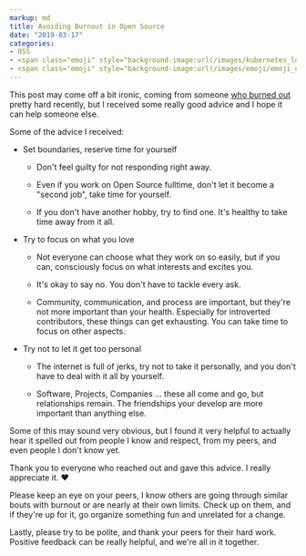 ```yaml
---
markup: md
title: Avoiding Burnout in Open Source
date: "2019-03-17"
categories:
- OSS
- <span class="emoji" style="background-image:url(/images/kubernetes_logo.svg)" title=":kubernetes:"/>:kubernetes:</span>
- <span class="emoji" style="background-image:url(/images/emoji/emoji_u1f525.png)" title=":git:"/>:fire:</span>
---
```


This post may come off a bit ironic, coming from someone [who burned out] pretty hard recently, but I received some really good advice and I hope it can help someone else.

Some of the advice I received:

- Set boundaries, reserve time for yourself

  - Don't feel guilty for not responding right away.

  - Even if you work on Open Source fulltime, don't let it become a "second job", take time for yourself.

  - If you don't have another hobby, try to find one. It's healthy to take time away from it all.

- Try to focus on what you love

  - Not everyone can choose what they work on so easily, but if you can, consciously focus on what interests and excites you.

  - It's okay to say no. You don't have to tackle every ask.

  - Community, communication, and process are important, but they're not more important than your health. Especially for introverted contributors, these things can get exhausting. You can take time to focus on other aspects.

- Try not to let it get too personal

  - The internet is full of jerks, try not to take it personally, and you don't have to deal with it all by yourself.

  - Software, Projects, Companies ... these all come and go, but relationships remain. The friendships your develop are more important than anything else.

Some of this may sound very obvious, but I found it very helpful to actually
hear it spelled out from people I know and respect, from my peers, and even people I don't know yet.

Thank you to everyone who reached out and gave this advice. I really appreciate it. ❤

Please keep an eye on your peers, I know others are going through similar bouts with burnout or are nearly at their own limits. Check up on them, and if they're up for it, go organize something fun and unrelated for a change.

Lastly, please try to be polite, and thank your peers for their hard work. Positive feedback can be really helpful, and we're all in it together.


[who burned out]: https://twitter.com/BenTheElder/status/1106208900469022720